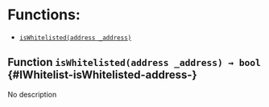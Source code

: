 # Functions:

- [`isWhitelisted(address _address)`](#IWhitelist-isWhitelisted-address-)

## Function `isWhitelisted(address _address) → bool` {#IWhitelist-isWhitelisted-address-}

No description
